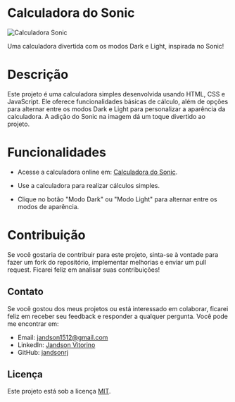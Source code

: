 
# Calculadora do Sonic

![Calculadora Sonic](https://jandsonrj.github.io/jandev/image/img-1.jpg)

Uma calculadora divertida com os modos Dark e Light, inspirada no Sonic!

# Descrição

Este projeto é uma calculadora simples desenvolvida usando HTML, CSS e 
JavaScript. Ele oferece funcionalidades básicas de cálculo, além de opções para alternar entre os 
modos Dark e Light para personalizar a aparência da calculadora. 
A adição do Sonic na imagem dá um toque divertido ao projeto.


# Funcionalidades

* Acesse a calculadora online em: [Calculadora do Sonic](https://jandsonrj.github.io/calculadora/).

* Use a calculadora para realizar cálculos simples.

* Clique no botão "Modo Dark" ou "Modo Light" para alternar entre os modos de aparência.


# Contribuição

Se você gostaria de contribuir para este projeto, sinta-se à vontade para fazer 
um fork do repositório, implementar melhorias e enviar um pull request. Ficarei feliz em analisar suas contribuições!

## Contato

Se você gostou dos meus projetos ou está interessado em colaborar, ficarei feliz em receber seu feedback e responder a qualquer pergunta. Você pode me encontrar em:

- Email: jandson1512@gmail.com
- LinkedIn: [Jandson Vitorino](https://www.linkedin.com/in/jandsonrj/)
- GitHub: [jandsonrj](https://github.com/jandsonrj)

## Licença

Este projeto está sob a licença [MIT](https://github.com/jandsonrj/jandev/blob/main/LICENSE).
